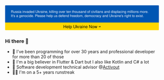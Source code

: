 [![Stand With Ukraine](https://raw.githubusercontent.com/vshymanskyy/StandWithUkraine/main/banner2-direct.svg)](https://stand-with-ukraine.pp.ua)

### Hi there 👋

<!--
**twogood/twogood** is a ✨ _special_ ✨ repository because its `README.md` (this file) appears on your GitHub profile.

Here are some ideas to get you started:

- 🔭 I’m currently working on ...
- 🌱 I’m currently learning ...
- 👯 I’m looking to collaborate on ...
- 🤔 I’m looking for help with ...
- 💬 Ask me about ...
- 📫 How to reach me: ...
- 😄 Pronouns: ...
- ⚡ Fun fact: ...
-->

- 📅 I've been programming for over 30 years and professional developer for more than 20 of those
- 💙 I'm a big believer in Flutter & Dart but I also like Kotlin and C# a lot
- 💼 Software development technical advisor @[Activout](https://activout.se)
- 🏃‍♂️ I'm on a 5+ years runstreak


